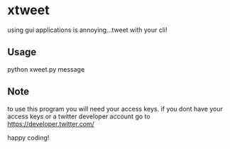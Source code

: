 # xtweet
using gui applications is annoying...tweet with your cli!



## Usage
python xweet.py message



## Note
to use this program you will need your access keys.
if you dont have your access keys or a twitter developer account go to https://developer.twitter.com/



happy coding!
